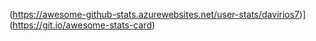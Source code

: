 (https://awesome-github-stats.azurewebsites.net/user-stats/davirios7)](https://git.io/awesome-stats-card)
